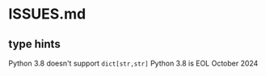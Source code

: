 # ISSUES.md

## type hints

Python 3.8 doesn't support `dict[str,str]`
Python 3.8 is EOL October 2024
